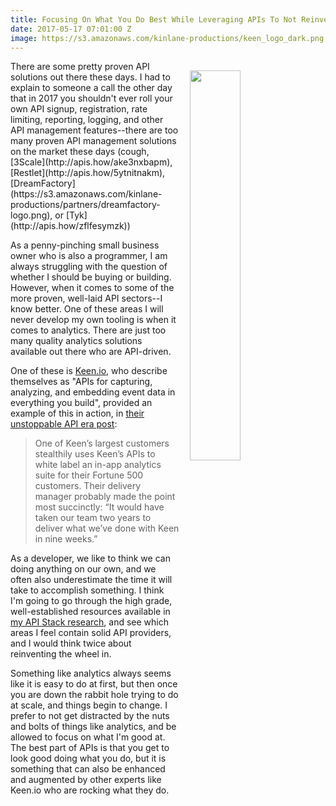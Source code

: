 ```yaml
---
title: Focusing On What You Do Best While Leveraging APIs To Not Reinvent The Wheel
date: 2017-05-17 07:01:00 Z
image: https://s3.amazonaws.com/kinlane-productions/keen_logo_dark.png
---
```


<p><img style="padding: 15px;" src="https://s3.amazonaws.com/kinlane-productions/keen_logo_dark.png" align="right" width="40%" /></p>
There are some pretty proven API solutions out there these days. I had to explain to someone a call the other day that in 2017 you shouldn't ever roll your own API signup, registration, rate limiting, reporting, logging, and other API management features--there are too many proven API management solutions on the market these days (cough, [3Scale](http://apis.how/ake3nxbapm), [Restlet](http://apis.how/5ytnitnakm), [DreamFactory](https://s3.amazonaws.com/kinlane-productions/partners/dreamfactory-logo.png), or [Tyk](http://apis.how/zflfesymzk))

As a penny-pinching small business owner who is also a programmer, I am always struggling with the question of whether I should be buying or building. However, when it comes to some of the more proven, well-laid API sectors--I know better. One of these areas I will never develop my own tooling is when it comes to analytics. There are just too many quality analytics solutions available out there who are API-driven.

One of these is [Keen.io](https://keen.io/), who describe themselves as "APIs for capturing, analyzing, and embedding event data in everything you build", provided an example of this in action, in [their unstoppable API era post](https://blog.keen.io/the-api-era-f004f6800488):

> One of Keen’s largest customers stealthily uses Keen’s APIs to white label an in-app analytics suite for their Fortune 500 customers. Their delivery manager probably made the point most succinctly: “It would have taken our team two years to deliver what we’ve done with Keen in nine weeks.”

As a developer, we like to think we can doing anything on our own, and we often also underestimate the time it will take to accomplish something. I think I'm going to go through the high grade, well-established resources available in [my API Stack research](http://theapistack.com/), and see which areas I feel contain solid API providers, and I would think twice about reinventing the wheel in.

Something like analytics always seems like it is easy to do at first, but then once you are down the rabbit hole trying to do at scale, and things begin to change. I prefer to not get distracted by the nuts and bolts of things like analytics, and be allowed to focus on what I'm good at. The best part of APIs is that you get to look good doing what you do, but it is something that can also be enhanced and augmented by other experts like Keen.io who are rocking what they do.